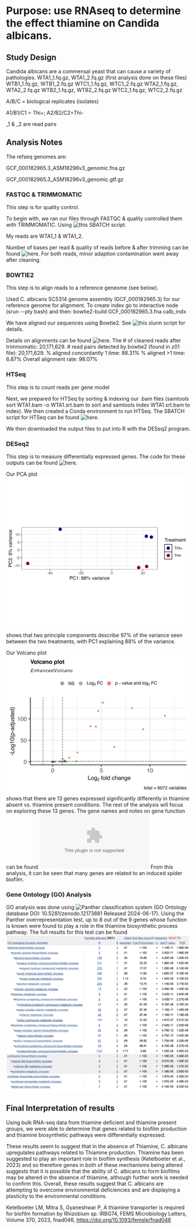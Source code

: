 # Purpose: use RNAseq to determine the effect thiamine on Candida albicans. 
## Study Design

Candida albicans are a commensal yeast that can cause a variety of pathologies. 
WTA1_1.fq.gz, WTA1_2.fq.gz (first analysis done on these files) 
WTB1_1.fq.gz, WTB1_2.fq.gz WTC1_1.fq.gz, WTC1_2.fq.gz WTA2_1.fq.gz, WTA2_2.fq.gz WTB2_1.fq.gz, WTB2_2.fq.gz WTC2_1.fq.gz, WTC2_2.fq.gz

A/B/C = biological replicates (isolates) 

A1/B1/C1 = Thi+; A2/B2/C2=Thi- 

_1 & _2 are read pairs

## Analysis Notes

The refseq genomes are:

GCF_000182965.3_ASM18296v3_genomic.fna.gz

GCF_000182965.3_ASM18296v3_genomic.gtf.gz

### FASTQC & TRIMMOMATIC 

This step is for quality control.

To begin with, we ran our files through FASTQC & quality controlled them with TRIMMOMATIC. Using ![this SBATCH script.](https://github.com/Meghanrb/Class_project/blob/main/trimmomatic_WTA1.SBATCH)

My reads are WTA1_1 & WTA1_2.

Number of bases per read & quality of reads before & after trimming can be found ![here.](https://docs.google.com/spreadsheets/d/1AOa-XaTzR_PKMIRQDmu8oDTmawXXnkIwEjKOQkNC7Vs/edit?gid=0#gid=0) For both reads, minor adaption contamination went away after cleaning.

### BOWTIE2
This step is to align reads to a reference geneome (see below).

Used C. albicans SC5314 genome assembly (GCF_000182965.3) for our reference genome for alignment. To create index go to interactive node (srun --pty bash) and then: bowtie2-build GCF_000182965.3.fna calb_indx


We have  aligned our sequences using Bowtie2. See ![this slurm script](https://github.com/Meghanrb/Class_project/blob/main/bowtie2.SBATCH) for details.

Details on alignments can be found ![here.](https://docs.google.com/spreadsheets/d/1fa-FXVMlCXOZkbHSx_mMg0OXLMy9BeBJg8uWrEMpKGo/edit?gid=0#gid=0) The # of cleaned reads after trimmomatic: 20,171,629. # read pairs detected by bowtie2 (found in z01 file): 20,171,629. % aligned concordantly 1 time: 88.31%
% aligned >1 time: 6.87% Overall alignment rate: 98.07%

### HTSeq

This step is to count reads per gene model

Next, we prepared for HTSeq by sorting & indexing our .bam files (samtools sort WTA1.bam -o WTA1.srt.bam to sort and samtools index WTA1.srt.bam to 
index). We then created a Conda environment to run HTSeq. The SBATCH script for HTSeq can be found ![here.](https://github.com/Meghanrb/Class_project/blob/main/HTSeq.SBATCH)

We then downloaded the output files to put into R with the DESeq2 program.

### DESeq2

This step is to measure differentially expressed genes. The code for these outputs can be found ![here.](https://github.com/Meghanrb/Class_project/blob/main/DESeq_script_R)

Our PCA plot ![PCA plot](https://github.com/Meghanrb/Class_project/blob/main/TH-vTH%2B_pcaplot.png) shows that two principle components describe 97% of the variance seen between the two treatments, with PC1 explaining 88% of the variance. 

Our Volcano plot ![Volcano plot](https://github.com/Meghanrb/Class_project/blob/main/volcano_TH-vTH%2B.png) shows that there are 13 genes expressed significantly differently in thiamine absent vs. thiamine present conditions. The rest of the analysis will focus on exploring these 13 genes. The gene names and notes on gene function can be found ![here.](https://github.com/Meghanrb/Class_project/blob/main/signif_TH-vTH%2B_%2Bnames%2Bbiofunct.csv) From this analysis, it can be seen that many genes are related to an induced spider biofilm.

### Gene Ontology (GO) Analysis
GO analysis was done using ![Panther classification system](https://pantherdb.org/tools/compareToRefList.jsp) (GO Ontology database DOI: 10.5281/zenodo.12173881 Released 2024-06-17). Using the Panther overrepresentation test, up to 8 out of the 9 genes whose function is known were found to play a role in the thiamine biosynthetic process pathway. The full results for this test can be found ![here.](https://github.com/Meghanrb/Class_project/blob/main/analysis.png) 

## Final Interpretation of results
Using bulk RNA-seq data from thiamine deficient and thiamine present groups, we were able to determine that genes related to biofilm production and thiamine biosynthetic pathways were differentially expressed. 

These results seem to suggest that in the absence of Thiamine, C. albicans upregulates pathways related to Thiamine production. Thiamine has been suggested to play an important role in biofilm synthesis (Ketelboeter et al., 2023) and so therefore genes in both of these mechanisms being altered suggests that it is possible that the ability of C. albicans to form biofilms may be altered in the absence of thiamine, although further work is needed to confirm this. Overall, these results suggest that C. albicans are attempting to overcome environmental deficiencies and are displaying a plasticity to the environmental conditions. 


Ketelboeter LM, Mitra S, Gyaneshwar P, A thiamine transporter is required for biofilm formation by Rhizobium sp. IRBG74, FEMS Microbiology Letters, Volume 370, 2023, fnad046, https://doi.org/10.1093/femsle/fnad046
